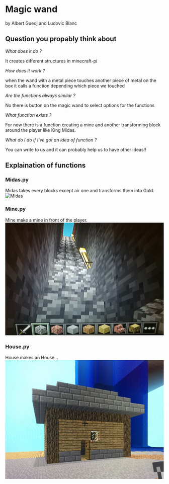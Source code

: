 # Magic wand
by Albert Guedj and Ludovic Blanc

## Question you propably think about

*What does it do ?*

It creates different structures in minecraft-pi


*How does it work ?*

when the wand with a metal piece touches another piece of metal on the box it calls a function depending which piece we touched


*Are the functions always similar ?*

No there is button on the magic wand to select options for the functions


*What function exists ?*

For now there is a function creating a mine and another transforming block around the player like King Midas.


*What do I do if I've got an idea of function ?*

You can write to us and it can probably help us to have other ideas!!

## Explaination of functions
### Midas.py 
Midas takes every blocks except air one and transforms them into Gold.
![Midas](Pictures/Midas.jpg)

### Mine.py 
Mine make a mine in front of the player.
![Mine](Pictures/The_Mine.jpg)

### House.py
House makes an House...
![House](Pictures/House.jpg)
